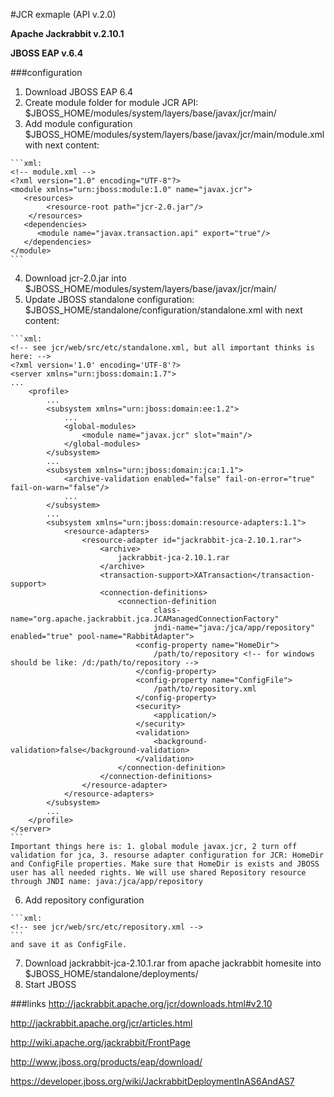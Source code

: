 #JCR exmaple (API v.2.0)

**Apache Jackrabbit v.2.10.1**

**JBOSS EAP v.6.4**

###configuration

  1. Download JBOSS EAP 6.4
  2. Create module folder for module JCR API: $JBOSS_HOME/modules/system/layers/base/javax/jcr/main/
  3. Add module configuration $JBOSS_HOME/modules/system/layers/base/javax/jcr/main/module.xml with next content:

    ```xml:
    <!-- module.xml -->
    <?xml version="1.0" encoding="UTF-8"?>
    <module xmlns="urn:jboss:module:1.0" name="javax.jcr">
       <resources>
            <resource-root path="jcr-2.0.jar"/>
        </resources>
       <dependencies>
          <module name="javax.transaction.api" export="true"/>
       </dependencies>
    </module>
    ```
    
  4. Download jcr-2.0.jar into $JBOSS_HOME/modules/system/layers/base/javax/jcr/main/
  5. Update JBOSS standalone configuration: $JBOSS_HOME/standalone/configuration/standalone.xml with next content:

    ```xml:
    <!-- see jcr/web/src/etc/standalone.xml, but all important thinks is here: -->
    <?xml version='1.0' encoding='UTF-8'?>
    <server xmlns="urn:jboss:domain:1.7">
    ...
        <profile>
            ...
            <subsystem xmlns="urn:jboss:domain:ee:1.2">
                ...
                <global-modules>
                    <module name="javax.jcr" slot="main"/>
                </global-modules>
            </subsystem>
            ...
            <subsystem xmlns="urn:jboss:domain:jca:1.1">
                <archive-validation enabled="false" fail-on-error="true" fail-on-warn="false"/>
                ...
            </subsystem>
            ...
            <subsystem xmlns="urn:jboss:domain:resource-adapters:1.1">
                <resource-adapters>
                    <resource-adapter id="jackrabbit-jca-2.10.1.rar">
                        <archive>
                            jackrabbit-jca-2.10.1.rar
                        </archive>
                        <transaction-support>XATransaction</transaction-support>
                        <connection-definitions>
                            <connection-definition 
                                    class-name="org.apache.jackrabbit.jca.JCAManagedConnectionFactory" 
                                    jndi-name="java:/jca/app/repository" enabled="true" pool-name="RabbitAdapter">
                                <config-property name="HomeDir">
                                    /path/to/repository <!-- for windows should be like: /d:/path/to/repository -->
                                </config-property>
                                <config-property name="ConfigFile">
                                    /path/to/repository.xml
                                </config-property>
                                <security>
                                    <application/>
                                </security>
                                <validation>
                                    <background-validation>false</background-validation>
                                </validation>
                            </connection-definition>
                        </connection-definitions>
                    </resource-adapter>
                </resource-adapters>
            </subsystem>
            ...
        </profile>
    </server>
    ```
    Important things here is: 1. global module javax.jcr, 2 turn off validation for jca, 3. resourse adapter configuration for JCR: HomeDir and ConfigFile properties. Make sure that HomeDir is exists and JBOSS user has all needed rights. We will use shared Repository resource through JNDI name: java:/jca/app/repository
    
  6. Add repository configuration
    
    ```xml:
    <!-- see jcr/web/src/etc/repository.xml -->
    ```
    and save it as ConfigFile.
    
  7. Download jackrabbit-jca-2.10.1.rar from apache jackrabbit homesite into $JBOSS_HOME/standalone/deployments/
  8. Start JBOSS

###links
http://jackrabbit.apache.org/jcr/downloads.html#v2.10

http://jackrabbit.apache.org/jcr/articles.html

http://wiki.apache.org/jackrabbit/FrontPage

http://www.jboss.org/products/eap/download/

https://developer.jboss.org/wiki/JackrabbitDeploymentInAS6AndAS7
